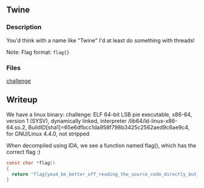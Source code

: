 ## Twine
### Description
You'd think with a name like "Twine" I'd at least do something with threads!

Note: Flag format: `flag{}`
### Files
[challenge](./challenge)

## Writeup
We have a linux binary:
challenge: ELF 64-bit LSB pie executable, x86-64, version 1 (SYSV), dynamically linked, interpreter /lib64/ld-linux-x86-64.so.2, BuildID[sha1]=65e6dfbcc1da958f798b3425c2562aed9c6ae9c4, for GNU/Linux 4.4.0, not stripped

When decompiled using IDA, we see a function named flag(), which has the correct flag :)
```c
const char *flag()
{
  return "flag{youd_be_better_off_reading_the_source_code_directly_but_i_guess_this_is_fine}";
}
```

